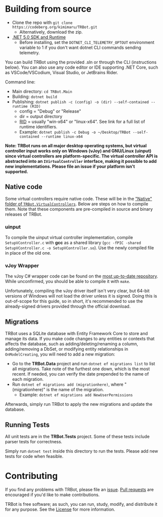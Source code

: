 # Building from source
* Clone the repo with `git clone https://codeberg.org/kimimaru/TRBot.git`
  * Alternatively, download the zip.
* [.NET 5.0 SDK and Runtime](https://dotnet.microsoft.com/download/dotnet/5.0)
  * Before installing, set the `DOTNET_CLI_TELEMETRY_OPTOUT` environment variable to 1 if you don't want dotnet CLI commands sending telemetry.

You can build TRBot using the provided .sln or through the CLI (instructions below). You can also use any code editor or IDE supporting .NET Core, such as VSCode/VSCodium, Visual Studio, or JetBrains Rider.

Command line:
* Main directory: `cd TRBot.Main`
* Building: `dotnet build`
* Publishing: `dotnet publish -c (config) -o (dir) --self-contained --runtime (RID)`
  * config = "Debug" or "Release"
  * dir = output directory
  * [RID](https://github.com/dotnet/runtime/blob/master/src/libraries/Microsoft.NETCore.Platforms/pkg/runtime.json) = usually "win-x64" or "linux-x64". See link for a full list of runtime identifiers.
  * Example: `dotnet publish -c Debug -o ~/Desktop/TRBot --self-contained --runtime linux-x64`

**Note: TRBot runs on all major desktop operating systems, but virtual controller input works only on Windows (vJoy) and GNU/Linux (uinput) since virtual controllers are platform-specific. The virtual controller API is abstracted into an `IVirtualController` interface, making it possible to add new implementations. Please file an issue if your platform isn't supported.**

## Native code
Some virtual controllers require native code. These will be in the ["Native" folder of `TRBot.VirtualControllers`](../TRBot/TRBot.VirtualControllers/Native). Below are steps on how to compile them. Note that these components are pre-compiled in source and binary releases of TRBot.

### uinput
To compile the uinput virtual controller implementation, compile `SetupVController.c` with **gcc** as a shared library (`gcc -fPIC -shared SetupVController.c -o SetupVController.so`). Use the newly compiled file in place of the old one.

### vJoy Wrapper
The vJoy C# wrapper code can be found on the [most up-to-date repository](https://github.com/jshafer817/vJoy/tree/master/apps/common/vJoyInterfaceCS/vJoyInterfaceWrap). While unconfirmed, you should be able to compile it with `make`.

Unfortunately, compiling the vJoy driver itself isn't very clear, but 64-bit versions of Windows will not load the driver unless it is signed. Doing this is out-of-scope for this guide, so in short, it's recommended to use the already-signed drivers provided through the official download.

## Migrations
TRBot uses a SQLite database with Entity Framework Core to store and manage its data. If you make code changes to any entities or contexts that affects the database, such as adding/deleting/renaming a column, adding/removing a DbSet, or modifying entity relationships in `OnModelCreating`, you will need to add a new migration:

* Go to the **TRBot.Data** project and run `dotnet ef migrations list` to list all migrations. Take note of the furthest one down, which is the most recent. If needed, you can verify the date prepended to the name of each migration.
* Run `dotnet ef migrations add (migrationhere)`, where "(migrationhere)" is the name of the migration.
  * Example: `dotnet ef migrations add NewUserPermissions`

Afterwards, simply run TRBot to apply the new migrations and update the database.

## Running Tests
All unit tests are in the **TRBot.Tests** project. Some of these tests include parser tests for correctness.

Simply run `dotnet test` inside this directory to run the tests. Please add new tests for code when feasible.

# Contributing
If you find any problems with TRBot, please file an [issue](https://codeberg.org/kimimaru/TRBot/issues/new). [Pull requests](https://codeberg.org/kimimaru/TRBot/pulls) are encouraged if you'd like to make contributions.

TRBot is free software; as such, you can run, study, modify, and distribute it for any purpose. See the [License](../LICENSE) for more information.
